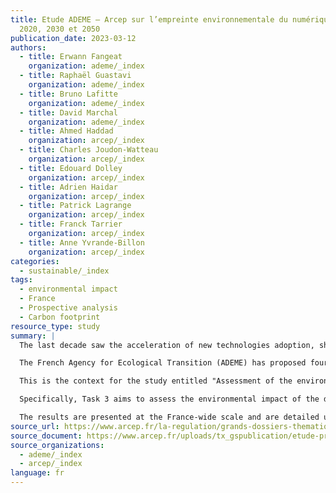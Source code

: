 ```yaml
---
title: Etude ADEME – Arcep sur l’empreinte environnementale du numérique en
  2020, 2030 et 2050
publication_date: 2023-03-12
authors:
  - title: Erwann Fangeat
    organization: ademe/_index
  - title: Raphaël Guastavi
    organization: ademe/_index
  - title: Bruno Lafitte
    organization: ademe/_index
  - title: David Marchal
    organization: ademe/_index
  - title: Ahmed Haddad
    organization: arcep/_index
  - title: Charles Joudon-Watteau
    organization: arcep/_index
  - title: Edouard Dolley
    organization: arcep/_index
  - title: Adrien Haidar
    organization: arcep/_index
  - title: Patrick Lagrange
    organization: arcep/_index
  - title: Franck Tarrier
    organization: arcep/_index
  - title: Anne Yvrande-Billon
    organization: arcep/_index
categories:
  - sustainable/_index
tags:
  - environmental impact
  - France
  - Prospective analysis
  - Carbon footprint
resource_type: study
summary: |
  The last decade saw the acceleration of new technologies adoption, shaping the digital landscape in terms of speed, quality and connectivity for multimedia contents and communication tools. While many activities have been able to benefit from the numerous innovations (4.0 industry, e-commerce, telecommunications, etc.) to develop, this growth has always been coupled with a significant increase of pressures on the environment and natural resources.

  The French Agency for Ecological Transition (ADEME) has proposed four scenarios for achieving carbon neutrality by 2050 in its study "Transition 2050, Choisir maintenant, Agir pour le Climat". They aim to link the technical and economic dimensions with thoughts on the transformations in society that they imply or that they give rise to.

  This is the context for the study entitled "Assessment of the environmental impact of digital technology in France and prospective analysis". The present report on the "prospective analysis for 2030 and 2050 and medium- and long-term courses of action", is a continuation of Task 1 on the "state of play and courses of action" and Task 2 on the "environmental assessment of digital services in France".

  Specifically, Task 3 aims to assess the environmental impact of the digital sector in France for the 2030 and 2050 timeframes according to a trend scenario and different scenarios for the mitigation of this impact. Like Task 2, it consists of an evaluation of the impacts using the Life Cycle Assessment (LCA) methodology. This methodology focuses on the three thirds of the digital world: user terminals, networks and data centers.

  The results are presented at the France-wide scale and are detailed under several levels of analysis in order to get a more acute interpretation and a better comprehension of direct environmental stakes related to digital technologies in France.
source_url: https://www.arcep.fr/la-regulation/grands-dossiers-thematiques-transverses/lempreinte-environnementale-du-numerique/etude-ademe-arcep-empreinte-environnemental-numerique-2020-2030-2050.html
source_document: https://www.arcep.fr/uploads/tx_gspublication/etude-prospective-2030-2050_mars2023.pdf
source_organizations:
  - ademe/_index
  - arcep/_index
language: fr
---
```

